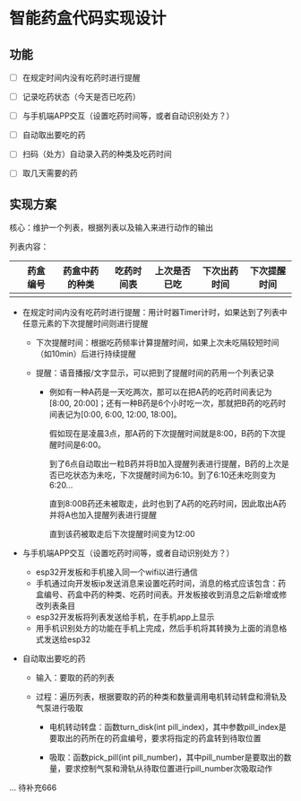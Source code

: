 # 智能药盒代码实现设计

## 功能

- [ ] 在规定时间内没有吃药时进行提醒

- [ ] 记录吃药状态（今天是否已吃药）

- [ ] 与手机端APP交互（设置吃药时间等，或者自动识别处方？）

- [ ] 自动取出要吃的药

- [ ] 扫码（处方）自动录入药的种类及吃药时间  

- [ ] 取几天需要的药

## 实现方案

核心：维护一个列表，根据列表以及输入来进行动作的输出

列表内容：

|      | 药盒编号 | 药盒中药的种类 | 吃药时间表 | 上次是否已吃 | 下次出药时间 | 下次提醒时间 |
| ---- | -------- | -------------- | ---------- | ------------ | ------------ | ------------ |
|      |          |                |            |              |              |              |

- 在规定时间内没有吃药时进行提醒：用计时器Timer计时，如果达到了列表中任意元素的下次提醒时间则进行提醒

  - 下次提醒时间：根据吃药频率计算提醒时间，如果上次未吃隔较短时间（如10min）后进行持续提醒

  - 提醒：语音播报/文字显示，可以把到了提醒时间的药用一个列表记录

    - 例如有一种A药是一天吃两次，那可以在把A药的吃药时间表记为[8:00, 20:00]；还有一种B药是6个小时吃一次，那就把B药的吃药时间表记为[0:00, 6:00, 12:00, 18:00]。

      假如现在是凌晨3点，那A药的下次提醒时间就是8:00，B药的下次提醒时间是6:00。

      到了6点自动取出一粒B药并将B加入提醒列表进行提醒，B药的上次是否已吃状态为未吃，下次提醒时间为6:10。到了6:10还未吃则变为6:20...

      直到8:00B药还未被取走，此时也到了A药的吃药时间，因此取出A药并将A也加入提醒列表进行提醒

      直到该药被取走后下次提醒时间变为12:00

- 与手机端APP交互（设置吃药时间等，或者自动识别处方？）

  - esp32开发板和手机接入同一个wifi以进行通信
  - 手机通过向开发板ip发送消息来设置吃药时间，消息的格式应该包含：药盒编号、药盒中药的种类、吃药时间表。开发板接收到消息之后新增或修改列表条目
  - esp32开发板将列表发送给手机，在手机app上显示
  - 用手机识别处方的功能在手机上完成，然后手机将其转换为上面的消息格式发送给esp32

- 自动取出要吃的药

  - 输入：要取的药的列表

  - 过程：遍历列表，根据要取的药的种类和数量调用电机转动转盘和滑轨及气泵进行吸取

    - 电机转动转盘：函数turn_disk(int pill_index)，其中参数pill_index是要取出的药所在的药盒编号，要求将指定的药盒转到待取位置

    - 吸取：函数pick_pill(int pill_number)，其中pill_number是要取出的数量，要求控制气泵和滑轨从待取位置进行pill_number次吸取动作



... 待补充666


